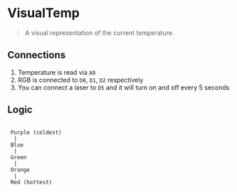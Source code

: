 # VisualTemp

>A visual representation of the current temperature.

## Connections

1. Temperature is read via `A0`
2. RGB is connected to `D0`, `D1`, `D2` respectively
3. You can connect a laser to `D5` and it will turn on and off every 5 seconds

## Logic

```

 Purple (coldest)
  |
 Blue
  |
 Green
  |
 Orange
  |
 Red (hottest)

```
